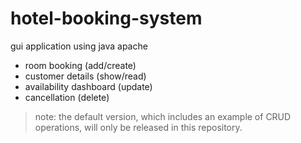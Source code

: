 # hotel-booking-system
gui application using java apache
- room booking (add/create)
- customer details (show/read)
- availability dashboard (update)
- cancellation (delete)

> note: the default version, which includes an example of CRUD operations, will only be released in this repository.
